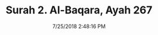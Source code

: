 ---
title       : "Surah 2. Al-Baqara, Ayah 267"
date        : 7/25/2018 2:48:16 PM
draft       : false
type        : "quran"
layout      : "compare"
BookCode    : "CMP"
SurahNumber : "2"
AyahNumber  : "267"
TotalAyah   : "286"
---
